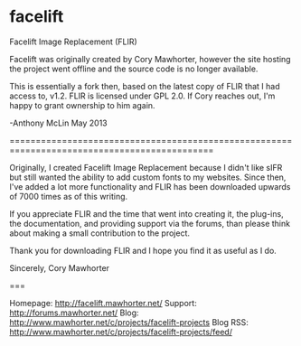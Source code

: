 facelift
========

Facelift Image Replacement (FLIR)


Facelift was originally created by Cory Mawhorter, however the site hosting the project went
offline and the source code is no longer available.

This is essentially a fork then, based on the latest copy of FLIR that I had access to, v1.2.
FLIR is licensed under GPL 2.0. If Cory reaches out, I'm happy to grant ownership to him again.

-Anthony McLin
May 2013

=============================================================================================


Originally, I created Facelift Image Replacement because I didn't like sIFR but still wanted the 
ability to add custom fonts to my websites.  Since then, I've added a lot more functionality and 
FLIR has been downloaded upwards of 7000 times as of this writing.  

If you appreciate FLIR and the time that went into creating it, the plug-ins, the documentation, 
and providing support via the forums, than please think about making a small contribution to the 
project.  

Thank you for downloading FLIR and I hope you find it as useful as I do.

Sincerely,
Cory Mawhorter

===

Homepage:  http://facelift.mawhorter.net/
Support:  	http://forums.mawhorter.net/
Blog:		http://www.mawhorter.net/c/projects/facelift-projects
Blog RSS:	http://www.mawhorter.net/c/projects/facelift-projects/feed/
